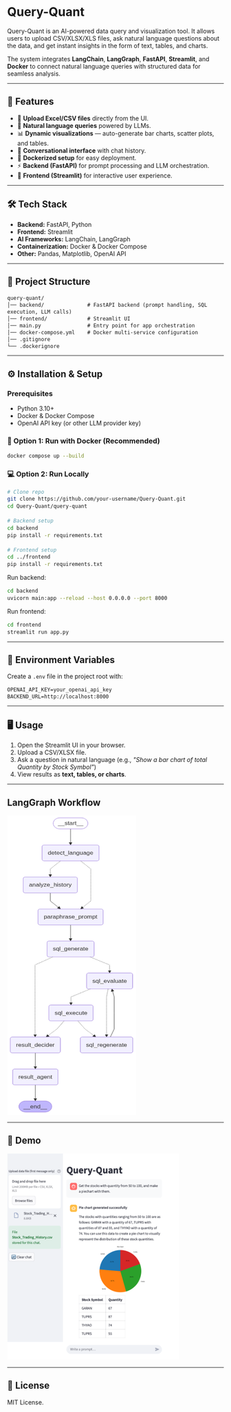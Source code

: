 # Query-Quant  

Query-Quant is an AI-powered data query and visualization tool. It allows users to upload CSV/XLSX/XLS files, ask natural language questions about the data, and get instant insights in the form of text, tables, and charts.  

The system integrates **LangChain**, **LangGraph**, **FastAPI**, **Streamlit**, and **Docker** to connect natural language queries with structured data for seamless analysis.  

---

## 🚀 Features  

- 📂 **Upload Excel/CSV files** directly from the UI.  
- 🤖 **Natural language queries** powered by LLMs.  
- 📊 **Dynamic visualizations** — auto-generate bar charts, scatter plots, and tables.  
- 💬 **Conversational interface** with chat history.  
- 🐳 **Dockerized setup** for easy deployment.  
- ⚡ **Backend (FastAPI)** for prompt processing and LLM orchestration.  
- 🎨 **Frontend (Streamlit)** for interactive user experience.  

---

## 🛠️ Tech Stack  

- **Backend:** FastAPI, Python  
- **Frontend:** Streamlit  
- **AI Frameworks:** LangChain, LangGraph  
- **Containerization:** Docker & Docker Compose  
- **Other:** Pandas, Matplotlib, OpenAI API  

---

## 📂 Project Structure  

```
query-quant/
│── backend/              # FastAPI backend (prompt handling, SQL execution, LLM calls)
│── frontend/             # Streamlit UI
│── main.py               # Entry point for app orchestration
│── docker-compose.yml    # Docker multi-service configuration
│── .gitignore
└── .dockerignore
```

---

## ⚙️ Installation & Setup  

### Prerequisites  
- Python 3.10+  
- Docker & Docker Compose  
- OpenAI API key (or other LLM provider key)  

### 🐳 Option 1: Run with Docker (Recommended) 

```bash
docker compose up --build
```


###  💻 Option 2: Run Locally 

```bash
# Clone repo
git clone https://github.com/your-username/Query-Quant.git
cd Query-Quant/query-quant

# Backend setup
cd backend
pip install -r requirements.txt

# Frontend setup
cd ../frontend
pip install -r requirements.txt
```

Run backend:  
```bash
cd backend
uvicorn main:app --reload --host 0.0.0.0 --port 8000
```

Run frontend:  
```bash
cd frontend
streamlit run app.py
```


---

## 🔑 Environment Variables  

Create a `.env` file in the project root with:  

```env
OPENAI_API_KEY=your_openai_api_key
BACKEND_URL=http://localhost:8000
```

---

## 🖥️ Usage  

1. Open the Streamlit UI in your browser.  
2. Upload a CSV/XLSX file.  
3. Ask a question in natural language (e.g., *"Show a bar chart of total Quantity by Stock Symbol"*)  
4. View results as **text, tables, or charts**.  

---

##  LangGraph Workflow  

<img src="assets/graph.png" alt="Workflow" width="300" height=""/>

---

## 📸 Demo  

<img src="assets/demo.png" alt="Demo" width="400"/>

---


## 📜 License  

MIT License.  
